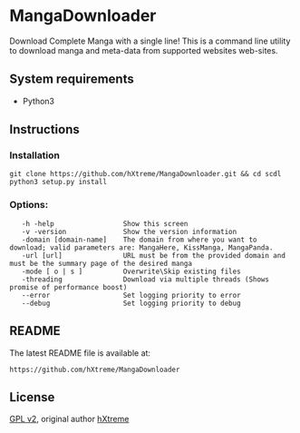 # MangaDownloader
Download Complete Manga with a single line!
This is a command line utility to download manga and meta-data from supported websites web-sites.


## System requirements

* Python3

## Instructions

### Installation
```
git clone https://github.com/hXtreme/MangaDownloader.git && cd scdl
python3 setup.py install
```

### Options:
```
   -h -help                 Show this screen
   -v -version              Show the version information
   -domain [domain-name]    The domain from where you want to download; valid parameters are: MangaHere, KissManga, MangaPanda.
   -url [url]               URL must be from the provided domain and must be the summary page of the desired manga
   -mode [ o | s ]          Overwrite\Skip existing files
   -threading               Download via multiple threads (Shows promise of performance boost)
   --error                  Set logging priority to error
   --debug                  Set logging priority to debug
```

## README
The latest README file is available at:
```
https://github.com/hXtreme/MangaDownloader
```

## License

[GPL v2](https://www.gnu.org/licenses/gpl-2.0.txt), original author [hXtreme](https://github.com/hXtreme)
